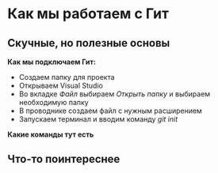# Как мы работаем с Гит

## Скучные, но полезные основы 
**Как мы подключаем Гит:**

* Создаем папку для проекта
* Открываем Visual Studio
* Во вкладке *Файл* выбираем *Открыть папку* и выбираем необходимую папку 
* В проводнике создаем файл с нужным расширением
* Запускаем терминал и вводим команду *git init* 

**Какие команды тут есть**

## Что-то поинтереснее